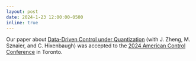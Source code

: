 ```yaml
---
layout: post
date: 2024-1-23 12:00:00-0500
inline: true
---
```


Our paper about <a href="https://arxiv.org/abs/2309.13712">Data-Driven Control under Quantization</a> (with J. Zheng, M. Sznaier, and C. Hixenbaugh) was accepted to the <a href="https://acc2024.a2c2.org/">2024 American Control Conference</a> in Toronto.